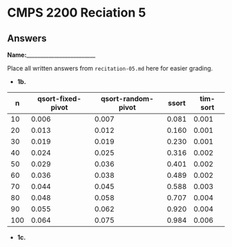 # CMPS 2200 Reciation 5
## Answers

**Name:**_________________________


Place all written answers from `recitation-05.md` here for easier grading.







- **1b.**

|   n |   qsort-fixed-pivot |   qsort-random-pivot |   ssort |   tim-sort |
|-----|---------------------|----------------------|---------|------------|
|  10 |               0.006 |                0.007 |   0.081 |      0.001 |
|  20 |               0.013 |                0.012 |   0.160 |      0.001 |
|  30 |               0.019 |                0.019 |   0.230 |      0.001 |
|  40 |               0.024 |                0.025 |   0.316 |      0.002 |
|  50 |               0.029 |                0.036 |   0.401 |      0.002 |
|  60 |               0.036 |                0.038 |   0.489 |      0.002 |
|  70 |               0.044 |                0.045 |   0.588 |      0.003 |
|  80 |               0.048 |                0.058 |   0.707 |      0.004 |
|  90 |               0.055 |                0.062 |   0.920 |      0.004 |
| 100 |               0.064 |                0.075 |   0.984 |      0.006 |


- **1c.**


